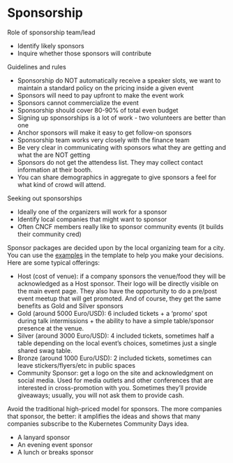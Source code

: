 # Sponsorship
Role of sponsorship team/lead

* Identify likely sponsors
* Inquire whether those sponsors will contribute

Guidelines and rules

* Sponsorship do NOT automatically receive a speaker slots, we want to maintain a standard policy on the pricing inside a given event
* Sponsors will need to pay upfront to make the event work
* Sponsors cannot commercialize the event
* Sponsorship should cover 80-90% of total even budget
* Signing up sponsorships is a lot of work - two volunteers are better than one 
* Anchor sponsors will make it easy to get follow-on sponsors
* Sponsorship team works very closely with the finance team
* Be very clear in communicating with sponsors what they are getting and what the are NOT getting
* Sponsors do not get the attendess list. They may collect contact information at their booth.
* You can share demographics in aggregate to give sponsors a feel for what kind of crowd will attend.

Seeking out sponsorships

* Ideally one of the organizers will work for a sponsor
* Identify local companies that might want to sponsor
* Often CNCF members really like to sponsor community events (it builds their community cred)

Sponsor packages are decided upon by the local organizing team for a city. You can use the [examples](https://kubernetescommunitydays.org/organizing-cfp) in the template to help you make your decisions. Here are some typical offerings:

* Host (cost of venue): if a company sponsors the venue/food they will be acknowledged as a Host sponsor. Their logo will be directly visible on the main event page. They also have the opportunity to do a pre/post event meetup that will get promoted. And of course, they get the same benefits as Gold and Silver sponsors
* Gold (around 5000 Euro/USD): 6 included tickets + a ‘promo’ spot during talk intermissions + the ability to have a simple table/sponsor presence at the venue.
* Silver (around 3000 Euro/USD): 4 included tickets, sometimes half a table depending on the local event’s choices, sometimes just a single shared swag table.
* Bronze (around 1000 Euro/USD): 2 included tickets, sometimes can leave stickers/flyers/etc in public spaces
* Community Sponsor: get a logo on the site and acknowledgment on social media. Used for media outlets and other conferences that are interested in cross-promotion with you. Sometimes they’ll provide giveaways; usually, you will not ask them to provide cash.

Avoid the traditional high-priced model for sponsors. The more companies that sponsor, the better: it amplifies the ideas and shows that many companies subscribe to the Kubernetes Community Days idea.

* A lanyard sponsor
* An evening event sponsor
* A lunch or breaks sponsor



